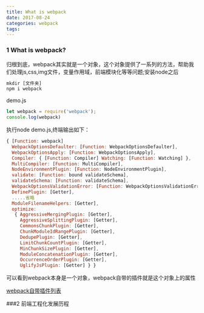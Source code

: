 ```yaml
---
title: What is webpack
date: 2017-08-24
categories: webpack
tags: 
---
```


### 1 What is webpack?

归根到底，webpack其实就是一个对象，这个对象提供了一系列的方法，帮助我们处理js,css,img文件，变量作用域，前端模块化等等问题;安装node之后

```javascript
mkdir [文件夹]  
npm i webpack
```

demo.js

```javascript
let webpack = require('webpack');
console.log(webpack)
```

执行node demo.js,终端输出如下：

```javascript
{ [Function: webpack]
  WebpackOptionsDefaulter: [Function: WebpackOptionsDefaulter],
  WebpackOptionsApply: [Function: WebpackOptionsApply],
  Compiler: { [Function: Compiler] Watching: [Function: Watching] },
  MultiCompiler: [Function: MultiCompiler],
  NodeEnvironmentPlugin: [Function: NodeEnvironmentPlugin],
  validate: [Function: bound validateSchema],
  validateSchema: [Function: validateSchema],
  WebpackOptionsValidationError: [Function: WebpackOptionsValidationError],
  DefinePlugin: [Getter],
  .....省略
  ModuleFilenameHelpers: [Getter],
  optimize:
   { AggressiveMergingPlugin: [Getter],
     AggressiveSplittingPlugin: [Getter],
     CommonsChunkPlugin: [Getter],
     ChunkModuleIdRangePlugin: [Getter],
     DedupePlugin: [Getter],
     LimitChunkCountPlugin: [Getter],
     MinChunkSizePlugin: [Getter],
     ModuleConcatenationPlugin: [Getter],
     OccurrenceOrderPlugin: [Getter],
     UglifyJsPlugin: [Getter] } }
```

可以看到webpack本身是一个对象，webpack自带的插件就是这个对象上的属性

[webpack自带插件列表](https://doc.webpack-china.org/plugins/)

###2 前端工程化发展历程